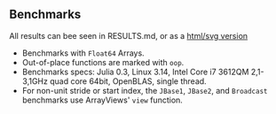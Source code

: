 
Benchmarks
---------

All results can bee seen in RESULTS.md, or as a [html/svg version](http://gummif.github.io/FAO/master/index.html)

* Benchmarks with `Float64` Arrays.
* Out-of-place functions are marked with `oop`. 
* Benchmarks specs: Julia 0.3, Linux 3.14, Intel Core i7 3612QM 2,1-3,1GHz quad core 64bit, OpenBLAS, single thread.
* For non-unit stride or start index, the `JBase1`, `JBase2`, and `Broadcast` benchmarks use ArrayViews' `view` function.
